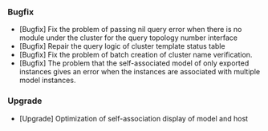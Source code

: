 ### Bugfix

- [Bugfix] Fix the problem of passing nil query error when there is no module under the cluster for the query topology number interface
- [Bugfix] Repair the query logic of cluster template status table
- [Bugfix] Fix the problem of batch creation of cluster name verification.
- [Bugfix] The problem that the self-associated model of only exported instances gives an error when the instances are associated with multiple model instances.

### Upgrade

- [Upgrade] Optimization of self-association display of model and host